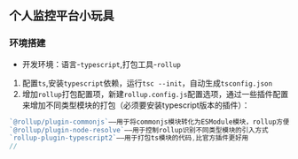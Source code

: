 ## 个人监控平台小玩具

### 环境搭建
* 开发环境：语言-`typescript`,打包工具-`rollup`
1. 配置`ts`,安装`typescript`依赖，运行`tsc --init`，自动生成`tsconfig.json`
2. 增加`rollup`打包配置项，新建`rollup.config.js`配置选项，通过一些插件配置来增加不同类型模块的打包（必须要安装typescript版本的插件）：
```js
`@rollup/plugin-commonjs`——用于将commonjs模块转化为ESModule模块，rollup方便统一处理
`@rollup/plugin-node-resolve`——用于控制rollup识别不同类型模块的引入方式
`rollup-plugin-typescript2`——用于打包ts模块的代码,比官方插件更好用
// 
```

